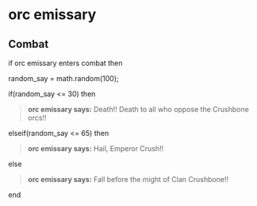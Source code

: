 # orc emissary


## Combat

if orc emissary enters combat  then


random_say = math.random(100);


if(random_say <= 30) then



>**orc emissary says:** Death!!  Death to all who oppose the Crushbone orcs!!


elseif(random_say <= 65) then



>**orc emissary says:** Hail, Emperor Crush!!


else



>**orc emissary says:** Fall before the might of Clan Crushbone!!

end